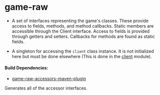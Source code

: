 # game-raw

* A set of interfaces representing the game's classes. These provide access to fields, methods, and method
 callbacks. Static members are accessible through the Client interface. Access to fields is provided
 through getters and setters. Callbacks for methods are found as static fields.

* A singleton for accessing the `client` class instance. It is not initialized here but must
 be done elsewhere (This is done in the [client](https://github.com/RuneSuite/client/tree/master/client)
 module).
 
#### Build Dependencies:

* [game-raw-accessors-maven-plugin](https://github.com/RuneSuite/client/tree/master/game-raw-accessors-maven-plugin)

Generates all of the accessor interfaces.